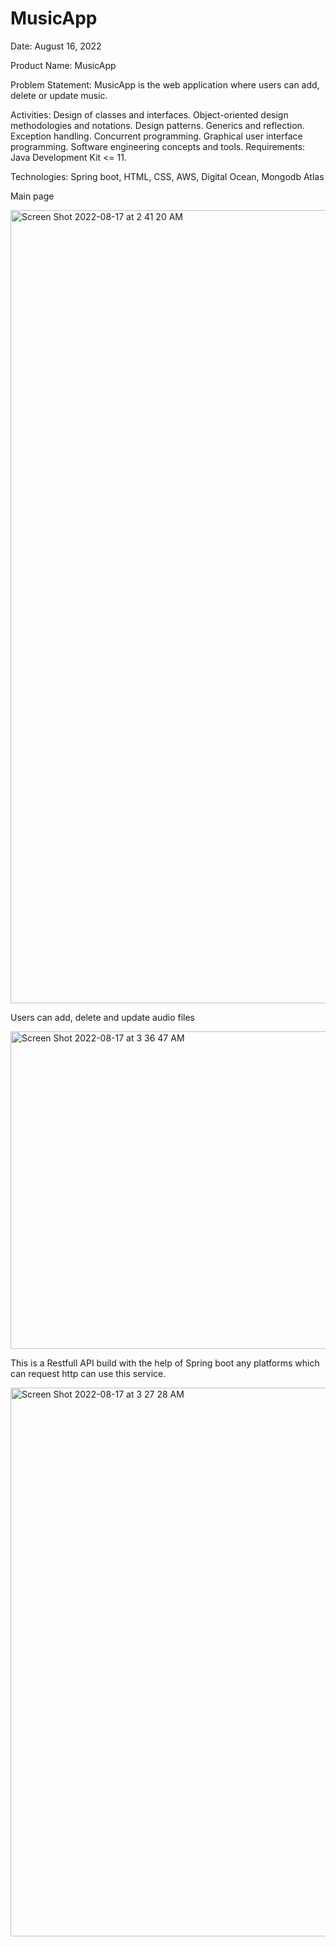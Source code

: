 # MusicApp
Date: August 16, 2022

Product Name: MusicApp

Problem Statement: MusicApp is the web application where users can add, delete or update music.

Activities: Design of classes and interfaces. Object-oriented design methodologies and notations. Design patterns. 
Generics and reflection. Exception handling. Concurrent programming. Graphical user interface programming. Software engineering
concepts and tools. Requirements: Java Development Kit <= 11.

Technologies: Spring boot, HTML, CSS, AWS, Digital Ocean, Mongodb Atlas

Main page

<img width="1269" alt="Screen Shot 2022-08-17 at 2 41 20 AM" src="https://user-images.githubusercontent.com/64993553/185091906-1d2a20e7-94b5-423e-a845-9ce15cc87c1b.png">

Users can add, delete and update audio files

<img width="508" alt="Screen Shot 2022-08-17 at 3 36 47 AM" src="https://user-images.githubusercontent.com/64993553/185098722-d08d0fdb-cc96-419b-8e83-fe90b7a47c6e.png">


This is a Restfull API build with the help of Spring boot any platforms which can request http can use this service.

<img width="878" alt="Screen Shot 2022-08-17 at 3 27 28 AM" src="https://user-images.githubusercontent.com/64993553/185096917-fd7671ba-2b95-4b7a-9802-8cdcf77a57b8.png">
